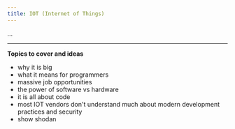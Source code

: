 ```yaml
---
title: IOT (Internet of Things)
---
```


...

---

**Topics to cover and ideas**

 - why it is big
 - what it means for programmers
 - massive job opportunities
 - the power of software vs hardware
 - it is all about code
 - most IOT vendors don't understand much about modern development practices and security
 - show shodan
